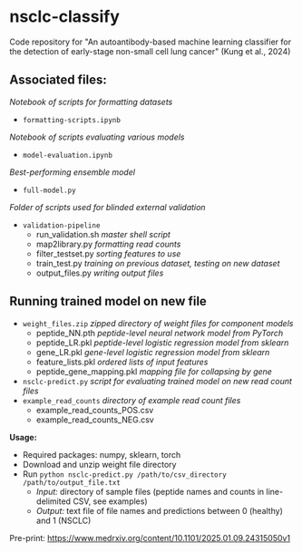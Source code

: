 # nsclc-classify
Code repository for "An autoantibody-based machine learning classifier for the detection of early-stage non-small cell lung cancer" (Kung et al., 2024)

## Associated files:

*Notebook of scripts for formatting datasets*

* `formatting-scripts.ipynb`

*Notebook of scripts evaluating various models*

* `model-evaluation.ipynb`

*Best-performing ensemble model*

* `full-model.py`

*Folder of scripts used for blinded external validation*

* `validation-pipeline`
  * run_validation.sh *master shell script*
  * map2library.py *formatting read counts*
  * filter_testset.py *sorting features to use*
  * train_test.py *training on previous dataset, testing on new dataset*
  * output_files.py *writing output files*

## Running trained model on new file
 * `weight_files.zip` *zipped directory of weight files for component models*
   * peptide_NN.pth *peptide-level neural network model from PyTorch*
   * peptide_LR.pkl *peptide-level logistic regression model from sklearn*
   * gene_LR.pkl *gene-level logistic regression model from sklearn*
   * feature_lists.pkl *ordered lists of input features*
   * peptide_gene_mapping.pkl *mapping file for collapsing by gene*
 * `nsclc-predict.py` *script for evaluating trained model on new read count files*
 * `example_read_counts` *directory of example read count files*
   * example_read_counts_POS.csv
   * example_read_counts_NEG.csv

**Usage:**
* Required packages: numpy, sklearn, torch
* Download and unzip weight file directory
* Run `python nsclc-predict.py /path/to/csv_directory /path/to/output_file.txt`
   * *Input:* directory of sample files (peptide names and counts in line-delimited CSV, see examples)
   * *Output:* text file of file names and predictions between 0 (healthy) and 1 (NSCLC)

Pre-print: https://www.medrxiv.org/content/10.1101/2025.01.09.24315050v1
